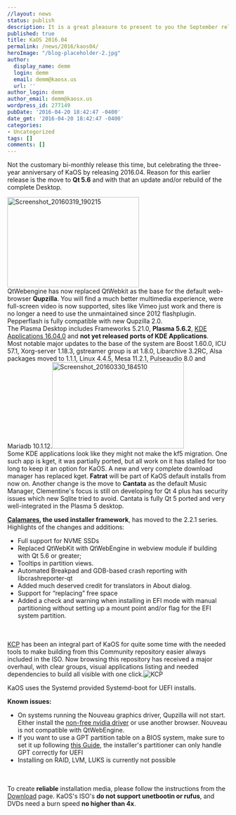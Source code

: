 ```yaml
---
//layout: news
status: publish
description: It is a great pleasure to present to you the September release of a new stable ISO.
published: true
title: KaOS 2016.04
permalink: /news/2016/kaos04/
heroImage: "/blog-placeholder-2.jpg"
author:
  display_name: demm
  login: demm
  email: demm@kaosx.us
  url: ''
author_login: demm
author_email: demm@kaosx.us
wordpress_id: 277149
pubDate: '2016-04-20 18:42:47 -0400'
date_gmt: '2016-04-20 18:42:47 -0400'
categories:
- Uncategorized
tags: []
comments: []
---
```

<p>Not the customary bi-monthly release this time, but celebrating the three-year anniversary of KaOS by releasing 2016.04. Reason for this earlier release is the move to <strong>Qt 5.6</strong> and with that an update and/or rebuild of the complete Desktop.</p>
<p><a href="/wp-content/uploads/2016/04/Screenshot_20160319_190215.png" rel="attachment wp-att-277121"><img src="/wp-content/uploads/2016/04/Screenshot_20160319_190215-300x205.png" alt="Screenshot_20160319_190215" width="300" height="205" class="alignleft size-medium wp-image-277121" /></a><br />
QtWebengine has now replaced QtWebkit as the base for the default web-browser <strong>Qupzilla</strong>. You will find a much better multimedia experience, were full-screen video is now supported, sites like Vimeo just work and there is no longer a need to use the unmaintained since 2012 flashplugin. Pepperflash is fully compatible with new Qupzilla 2.0.<br />
The Plasma Desktop includes Frameworks 5.21.0, <strong>Plasma 5.6.2</strong>, <a class="fancybox-iframe" href="https://www.kde.org/announcements/announce-applications-16.04.0.php" title="KDE Applications 16.04.0">KDE Applications 16.04.0</a> and <strong>not yet released ports of KDE Applications</strong>.<br />
Most notable major updates to the base of the system are Boost 1.60.0, ICU 57.1, Xorg-server 1.18.3, gstreamer group is at 1.8.0, Libarchive 3.2RC, Alsa packages moved to 1.1.1, Linux 4.4.5, Mesa 11.2.1, Pulseaudio 8.0 and Mariadb 10.1.12.<a href="/wp-content/uploads/2016/04/Screenshot_20160330_184510.png" rel="attachment wp-att-277125"><img src="/wp-content/uploads/2016/04/Screenshot_20160330_184510-300x196.png" alt="Screenshot_20160330_184510" width="300" height="196" class="alignright size-medium wp-image-277125" /></a><br />
Some KDE applications look like they might not make the kf5 migration. One such app is kget, it was partially ported, but all work on it has stalled for too long to keep it an option for KaOS. A new and very complete download manager has replaced kget. <strong>Fatrat</strong> will be part of KaOS default installs from now on. Another change is the move to <strong>Cantata</strong> as the default Music Manager, Clementine's focus is still on developing for Qt 4 plus has security issues which new Sqlite tried to avoid. Cantata is fully Qt 5 ported and very well-integrated in the Plasma 5 desktop.</p>
<p><b><a title="Calamares" href="http://calamares.github.io/about">Calamares</a>, the used installer framework</b>, has moved to the 2.2.1 series.<br />
    Highlights of the changes and additions:</p>
<ul>
<li>Full support for NVME SSDs</li>
<li>Replaced QtWebKit with QtWebEngine in webview module if building with Qt 5.6 or greater;</li>
<li>Tooltips in partition views.</li>
<li>Automated Breakpad and GDB-based crash reporting with libcrashreporter-qt</li>
<li>Added much deserved credit for translators in About dialog.</li>
<li>Support for &ldquo;replacing&rdquo; free space</li>
<li>Added a check and warning when installing in EFI mode with manual partitioning without setting up a mount point and/or flag for the EFI system partition.</li><br />
</ul><br />
<a class="fancybox-iframe" href="https://kaos-community-packages.github.io/" title="KCP">KCP</a> has been an integral part of KaOS for quite some time with the needed tools to make building from this Community repository easier always included in the ISO.  Now browsing this repository has received a major overhaul, with clear groups, visual applications listing and needed dependencies to build all visible with one click.<img src="https://lh3.googleusercontent.com/proxy/uQCaGORn-NBSzepL28fDgiqYJYV4ZwyIpZOxLmLesaIOaXLwMZ-2jg6WXEeIYtY-TDDh4H7niEQEdDCOeAajHlwjuY6Z5ly-pBPZzq__m4tqrn-CzQ=w426-h370-p" alt="KCP" /></p>
<p>KaOS uses the Systemd provided Systemd-boot for UEFI installs.</p>
<p><b>Known issues:</b></p>
<ul>
<li>On systems running the Nouveau graphics driver, Qupzilla will not start.  Either install the <a class="fancybox-iframe" href="/switching-between-free-and-non-free-nvidia/" title="non-free nvidia">non-free nvidia driver</a> or use another browser.  Nouveau is not compatible with QtWebEngine.</li>
<li>If you want to use a GPT partition table on a BIOS system, make sure to set it up following <a title="GPT on BIOS" href="http://kaosx.us/gpt-partitioning/">this Guide</a>, the installer's partitioner can only handle GPT correctly for UEFI</li>
<li>Installing on RAID, LVM, LUKS is currently not possible</li><br />
        </ul><br />
        To create <b>reliable</b> installation media, please follow the instructions from the <a href="http://kaosx.us/download/">Download</a> page. KaOS's ISO's <b>do not support unetbootin or rufus</b>, and DVDs need a burn speed <b>no higher than 4x</b>.</br></p>

